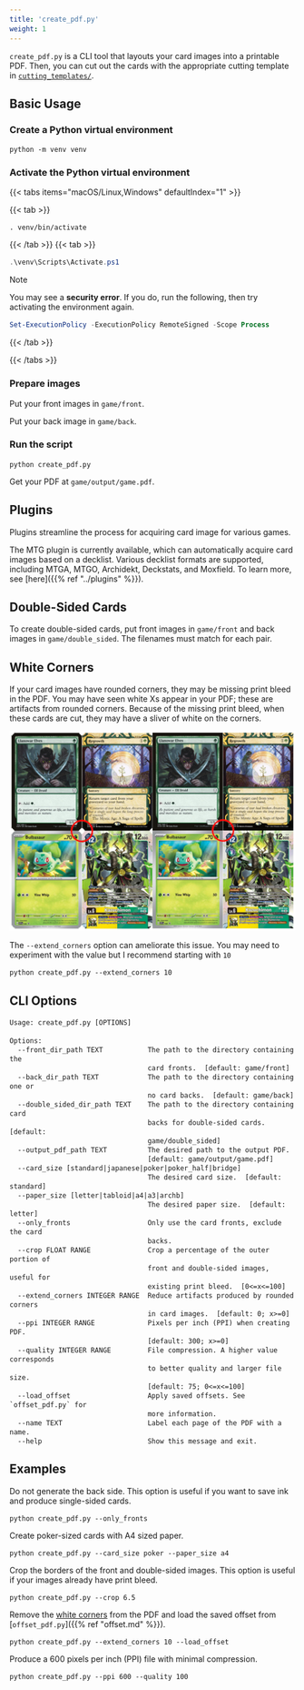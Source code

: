 ```yaml
---
title: 'create_pdf.py'
weight: 1
---
```


`create_pdf.py` is a CLI tool that layouts your card images into a printable PDF. Then, you can cut out the cards with the appropriate cutting template in [`cutting_templates/`](https://github.com/Alan-Cha/silhouette-card-maker-testing/tree/main/cutting_templates).

## Basic Usage

### Create a Python virtual environment
```shell
python -m venv venv
```

### Activate the Python virtual environment
{{< tabs items="macOS/Linux,Windows" defaultIndex="1" >}}

  {{< tab >}}
```shell
. venv/bin/activate
```
  {{< /tab >}}
  {{< tab >}}
```powershell
.\venv\Scripts\Activate.ps1
```

> [!NOTE]
> You may see a **security error**. If you do, run the following, then try activating the environment again.
> ```powershell
> Set-ExecutionPolicy -ExecutionPolicy RemoteSigned -Scope Process
> ```
  {{< /tab >}}

{{< /tabs >}}

### Prepare images

Put your front images in `game/front`.

Put your back image in `game/back`.

### Run the script
```shell
python create_pdf.py
```

Get your PDF at `game/output/game.pdf`.

## Plugins

Plugins streamline the process for acquiring card image for various games.

The MTG plugin is currently available, which can automatically acquire card images based on a decklist. Various decklist formats are supported, including MTGA, MTGO, Archidekt, Deckstats, and Moxfield. To learn more, see [here]({{% ref "../plugins" %}}).

## Double-Sided Cards

To create double-sided cards, put front images in `game/front` and back images in `game/double_sided`. The filenames must match for each pair.

## White Corners

If your card images have rounded corners, they may be missing print bleed in the PDF. You may have seen white Xs appear in your PDF; these are artifacts from rounded corners. Because of the missing print bleed, when these cards are cut, they may have a sliver of white on the corners.

![Extend corners](/images/extend_corners.jpg)

The `--extend_corners` option can ameliorate this issue. You may need to experiment with the value but I recommend starting with `10`

```shell
python create_pdf.py --extend_corners 10
```

## CLI Options

```
Usage: create_pdf.py [OPTIONS]

Options:
  --front_dir_path TEXT           The path to the directory containing the
                                  card fronts.  [default: game/front]
  --back_dir_path TEXT            The path to the directory containing one or
                                  no card backs.  [default: game/back]
  --double_sided_dir_path TEXT    The path to the directory containing card
                                  backs for double-sided cards.  [default:
                                  game/double_sided]
  --output_pdf_path TEXT          The desired path to the output PDF.
                                  [default: game/output/game.pdf]
  --card_size [standard|japanese|poker|poker_half|bridge]
                                  The desired card size.  [default: standard]
  --paper_size [letter|tabloid|a4|a3|archb]
                                  The desired paper size.  [default: letter]
  --only_fronts                   Only use the card fronts, exclude the card
                                  backs.
  --crop FLOAT RANGE              Crop a percentage of the outer portion of
                                  front and double-sided images, useful for
                                  existing print bleed.  [0<=x<=100]
  --extend_corners INTEGER RANGE  Reduce artifacts produced by rounded corners
                                  in card images.  [default: 0; x>=0]
  --ppi INTEGER RANGE             Pixels per inch (PPI) when creating PDF.
                                  [default: 300; x>=0]
  --quality INTEGER RANGE         File compression. A higher value corresponds
                                  to better quality and larger file size.
                                  [default: 75; 0<=x<=100]
  --load_offset                   Apply saved offsets. See `offset_pdf.py` for
                                  more information.
  --name TEXT                     Label each page of the PDF with a name.
  --help                          Show this message and exit.
```

## Examples

Do not generate the back side. This option is useful if you want to save ink and produce single-sided cards.

```shell
python create_pdf.py --only_fronts
```

Create poker-sized cards with A4 sized paper.

```shell
python create_pdf.py --card_size poker --paper_size a4
```

Crop the borders of the front and double-sided images. This option is useful if your images already have print bleed.

```shell
python create_pdf.py --crop 6.5
```

Remove the [white corners](#white-corners) from the PDF and load the saved offset from [`offset_pdf.py`]({{% ref "offset.md" %}}).

```shell
python create_pdf.py --extend_corners 10 --load_offset
```

Produce a 600 pixels per inch (PPI) file with minimal compression.

```shell
python create_pdf.py --ppi 600 --quality 100
```
